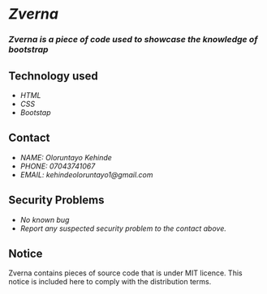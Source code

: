 # _Zverna_
### _Zverna is a piece of code used to showcase the knowledge of bootstrap_

## Technology used
* _HTML_
* _CSS_
* _Bootstap_

## Contact
* _NAME: Oloruntayo Kehinde_
* _PHONE: 07043741067_
* _EMAIL: kehindeoloruntayo1@gmail.com_

## Security Problems
* _No known bug_
* _Report any suspected security problem to the contact above._

## Notice
Zverna contains pieces of source code that is under MIT licence. This notice is included here to comply with the distribution terms.
